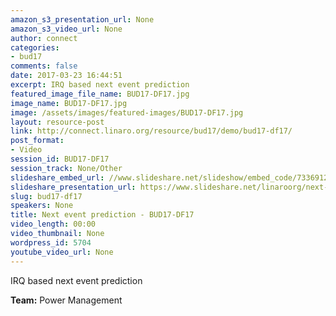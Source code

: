 ```yaml
---
amazon_s3_presentation_url: None
amazon_s3_video_url: None
author: connect
categories:
- bud17
comments: false
date: 2017-03-23 16:44:51
excerpt: IRQ based next event prediction
featured_image_file_name: BUD17-DF17.jpg
image_name: BUD17-DF17.jpg
image: /assets/images/featured-images/BUD17-DF17.jpg
layout: resource-post
link: http://connect.linaro.org/resource/bud17/demo/bud17-df17/
post_format:
- Video
session_id: BUD17-DF17
session_track: None/Other
slideshare_embed_url: //www.slideshare.net/slideshow/embed_code/73369124
slideshare_presentation_url: https://www.slideshare.net/linaroorg/next-event-prediction
slug: bud17-df17
speakers: None
title: Next event prediction - BUD17-DF17
video_length: 00:00
video_thumbnail: None
wordpress_id: 5704
youtube_video_url: None
---
```


IRQ based next event prediction

**Team:** Power Management